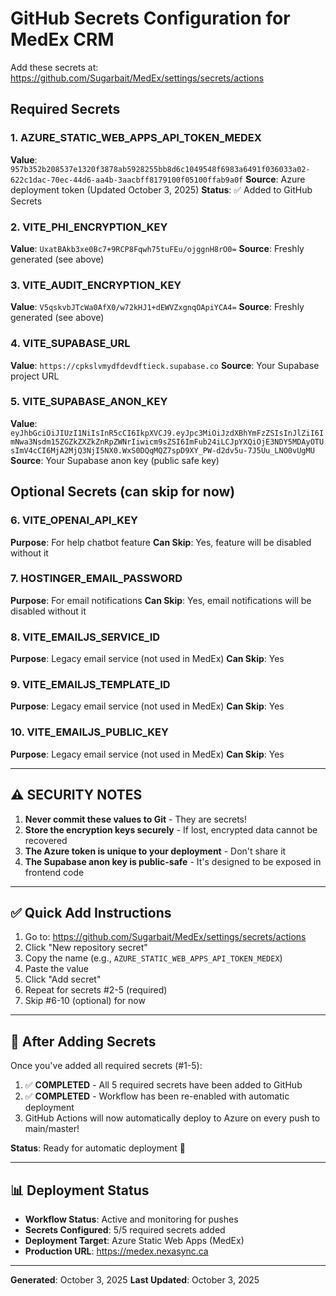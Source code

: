 # GitHub Secrets Configuration for MedEx CRM

Add these secrets at: https://github.com/Sugarbait/MedEx/settings/secrets/actions

## Required Secrets

### 1. AZURE_STATIC_WEB_APPS_API_TOKEN_MEDEX
**Value**: `957b352b208537e1320f3878ab5928255bb8d6c1049548f6983a6491f036033a02-622c1dac-70ec-44d6-aa4b-3aacbff8179100f05100ffab9a0f`
**Source**: Azure deployment token (Updated October 3, 2025)
**Status**: ✅ Added to GitHub Secrets

### 2. VITE_PHI_ENCRYPTION_KEY
**Value**: `UxatBAkb3xe0Bc7+9RCP8Fqwh75tuFEu/ojggnH8rO0=`
**Source**: Freshly generated (see above)

### 3. VITE_AUDIT_ENCRYPTION_KEY
**Value**: `V5qskvbJTcWa0AfX0/w72kHJ1+dEWVZxgnqOApiYCA4=`
**Source**: Freshly generated (see above)

### 4. VITE_SUPABASE_URL
**Value**: `https://cpkslvmydfdevdftieck.supabase.co`
**Source**: Your Supabase project URL

### 5. VITE_SUPABASE_ANON_KEY
**Value**: `eyJhbGciOiJIUzI1NiIsInR5cCI6IkpXVCJ9.eyJpc3MiOiJzdXBhYmFzZSIsInJlZiI6ImNwa3Nsdm15ZGZkZXZkZnRpZWNrIiwicm9sZSI6ImFub24iLCJpYXQiOjE3NDY5MDAyOTUsImV4cCI6MjA2MjQ3NjI5NX0.WxS0DQqMQZ7spD9XY_PW-d2dv5u-7J5Uu_LNO0vUgMU`
**Source**: Your Supabase anon key (public safe key)

## Optional Secrets (can skip for now)

### 6. VITE_OPENAI_API_KEY
**Purpose**: For help chatbot feature
**Can Skip**: Yes, feature will be disabled without it

### 7. HOSTINGER_EMAIL_PASSWORD
**Purpose**: For email notifications
**Can Skip**: Yes, email notifications will be disabled without it

### 8. VITE_EMAILJS_SERVICE_ID
**Purpose**: Legacy email service (not used in MedEx)
**Can Skip**: Yes

### 9. VITE_EMAILJS_TEMPLATE_ID
**Purpose**: Legacy email service (not used in MedEx)
**Can Skip**: Yes

### 10. VITE_EMAILJS_PUBLIC_KEY
**Purpose**: Legacy email service (not used in MedEx)
**Can Skip**: Yes

---

## ⚠️ SECURITY NOTES

1. **Never commit these values to Git** - They are secrets!
2. **Store the encryption keys securely** - If lost, encrypted data cannot be recovered
3. **The Azure token is unique to your deployment** - Don't share it
4. **The Supabase anon key is public-safe** - It's designed to be exposed in frontend code

---

## ✅ Quick Add Instructions

1. Go to: https://github.com/Sugarbait/MedEx/settings/secrets/actions
2. Click "New repository secret"
3. Copy the name (e.g., `AZURE_STATIC_WEB_APPS_API_TOKEN_MEDEX`)
4. Paste the value
5. Click "Add secret"
6. Repeat for secrets #2-5 (required)
7. Skip #6-10 (optional) for now

---

## 🚀 After Adding Secrets

Once you've added all required secrets (#1-5):

1. ✅ **COMPLETED** - All 5 required secrets have been added to GitHub
2. ✅ **COMPLETED** - Workflow has been re-enabled with automatic deployment
3. GitHub Actions will now automatically deploy to Azure on every push to main/master!

**Status**: Ready for automatic deployment 🎉

---

## 📊 Deployment Status

- **Workflow Status**: Active and monitoring for pushes
- **Secrets Configured**: 5/5 required secrets added
- **Deployment Target**: Azure Static Web Apps (MedEx)
- **Production URL**: https://medex.nexasync.ca

---

**Generated**: October 3, 2025
**Last Updated**: October 3, 2025
